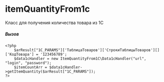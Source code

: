 # itemQuantityFrom1c
Класс для получения количества товара из 1С

##### Вызов

    <?php
        $arResult["1C_PARAMS"]['ТаблицаТоваров']['СтрокиТаблицыТоваров'][]['КодТовара'] = '123456789';
        $data1cHandler = new ItemQuantityFrom1C\Data1cHandler("url", "login", "password");
        $itemCountArr = $data1cHandler->getItemQuantity($arResult["1C_PARAMS"]);
    ?>
